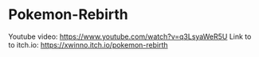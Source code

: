 # Pokemon-Rebirth

Youtube video: https://www.youtube.com/watch?v=q3LsyaWeR5U
Link to to itch.io: https://xwinno.itch.io/pokemon-rebirth
